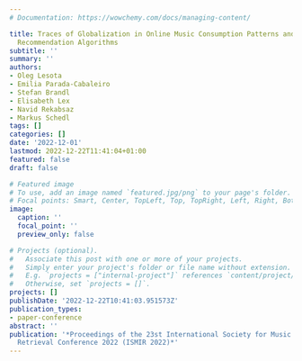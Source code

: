 ```yaml
---
# Documentation: https://wowchemy.com/docs/managing-content/

title: Traces of Globalization in Online Music Consumption Patterns and Results of
  Recommendation Algorithms
subtitle: ''
summary: ''
authors:
- Oleg Lesota
- Emilia Parada-Cabaleiro
- Stefan Brandl
- Elisabeth Lex
- Navid Rekabsaz
- Markus Schedl
tags: []
categories: []
date: '2022-12-01'
lastmod: 2022-12-22T11:41:04+01:00
featured: false
draft: false

# Featured image
# To use, add an image named `featured.jpg/png` to your page's folder.
# Focal points: Smart, Center, TopLeft, Top, TopRight, Left, Right, BottomLeft, Bottom, BottomRight.
image:
  caption: ''
  focal_point: ''
  preview_only: false

# Projects (optional).
#   Associate this post with one or more of your projects.
#   Simply enter your project's folder or file name without extension.
#   E.g. `projects = ["internal-project"]` references `content/project/deep-learning/index.md`.
#   Otherwise, set `projects = []`.
projects: []
publishDate: '2022-12-22T10:41:03.951573Z'
publication_types:
- paper-conference 
abstract: ''
publication: '*Proceedings of the 23st International Society for Music Information
  Retrieval Conference 2022 (ISMIR 2022)*'
---
```

